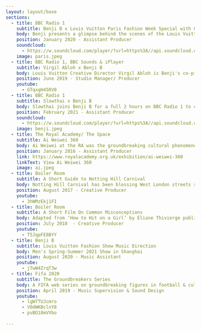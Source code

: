 ```yaml
---
layout: layout/base
sections:
  - title: BBC Radio 1
    subtitle: Benji B x Louis Vuitton Paris Fashion Week Special with Cybotron
    body: Benji presents a glimpse behind the scenes of the Louis Vuitton Men's Autumn-Winter Fashion Show 2020, as he programmes the music featuring Detroit Techno legends, Cybotron.
    position: January 2020 - Assistant Producer
    soundcloud: 
      - https://w.soundcloud.com/player/?url=https%3A//api.soundcloud.com/tracks/1009381720%3Fsecret_token%3Ds-eMN2poTzhyI&color=%23ff5500&auto_play=false&hide_related=false&show_comments=true&show_user=true&show_reposts=false&show_teaser=true&visual=true
    image: paris.jpeg
  - title: BBC Radio 1, BBC Sounds & iPlayer
    subtitle: Virgil Abloh x Benji B
    body: Louis Vuitton Creative Director Virgil Abloh is Benji's co-pilot for two hours of music and in-depth conversation.
    position: June 2019 - Studio Manager/ Producer 
    youtube: 
      - GTqxgH45RV0
  - title: BBC Radio 1
    subtitle: Slowthai x Benji B
    body: Slowthai joins Benji B for a full 2 hours on BBC Radio 1 to celebrate the release of his album, Tyron.
    position: February 2021 - Assistant Producer 
    soundcloud: 
      - https://w.soundcloud.com/player/?url=https%3A//api.soundcloud.com/tracks/1009393660%3Fsecret_token%3Ds-8P6ozfSao0L&color=%23281912&auto_play=false&hide_related=false&show_comments=true&show_user=true&show_reposts=false&show_teaser=true&visual=true
    image: benji.jpeg
  - title: The Royal Academy/ The Space
    subtitle: Ai Weiwei 360
    body: Ai Weiwei at the RA was the groundbreaking cultural phenomenon of 2015. This immersive digital tour is a chance to revisit the seminal exhibition, or experience it for the first time online.
    position: January 2016 - Assistant Producer 
    link: https://www.royalacademy.org.uk/exhibition/ai-weiwei-360
    linkText: View Ai Weiwei 360
    image: ai.jpeg
  - title: Boiler Room
    subtitle: A Short Guide to Notting Hill Carnival
    body: Notting Hill Carnival has been blessing West London streets since ’66. Here’s a brief history of Europe’s biggest and best street party. Narrated by Roots Manuva. Directed by Braulio Armado & Antoni Vicentini
    position: August 2017 - Creative Producer 
    youtube: 
      - 3hWMzEkj1FI
  - title: Boiler Room
    subtitle: A Short Film On Common Misconceptions
    body: Adapted from ‘How to Hit on a Girl’ by Éliane Thivierge published as part of Rave Ethics, a zine edited by Ursula Xanadu, co-founder of Future Ethics.
    position: July 2018  - Creative Producer 
    youtube: 
      - T5JqpFE8BYY
  - title: Benji B
    subtitle: Louis Vuitton Fashion Show Music Direction
    body: Men's Spring-Summer 2021 Show in Shanghai
    position: August 2020 - Music Assistant 
    youtube: 
      - jTwW4ZrqT3w
  - title: Fifa 2020
    subtitle: The Groundbreakers Series
    body: A FIFA web series on groundbreaking figures in football & culture
    position: April 2019 - Music Supervision & Sound Design 
    youtube: 
      - lgW7TUJcmro
      - V0dWKBclnY8
      - pvBD18mVVbo
        
---
```

